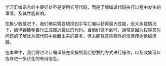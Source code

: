
学习汇编语言的主要好处不是使用它写代码，而是了解编译代码执行过程中发生的事情，及其性能影响。

在极少数情况下，我们确实需要切换到手写汇编以获得最大性能，但大多数情况下，编译器能够自行生成接近最优的代码。当他们做不到时，通常是因为程序员对问题的了解比从源代码中推断出来的要多，但未能将这些额外的信息传达给编译器。

在本章中，我们将讨论让编译器完全按照我们想要的方式进行操作，以及收集可以指导进一步优化的有用信息。
